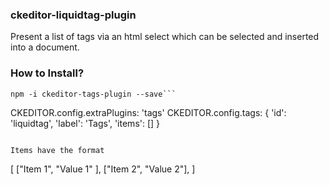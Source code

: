 ### ckeditor-liquidtag-plugin  

Present a list of tags via an html select which can be selected and inserted into a document.


### How to Install?

```
npm -i ckeditor-tags-plugin --save```
```
CKEDITOR.config.extraPlugins: 'tags'
CKEDITOR.config.tags: {
  'id': 'liquidtag',
  'label': 'Tags',
  'items': []
}
```

Items have the format
```
[
  ["Item 1", "Value 1" ],
  ["Item 2", "Value 2"],
]
```
